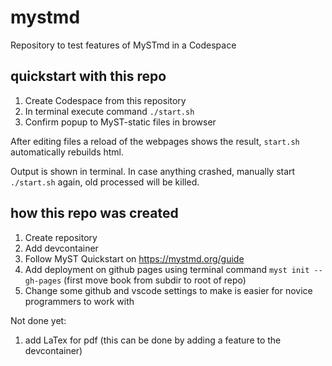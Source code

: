 # mystmd
Repository to test features of MySTmd in a Codespace

## quickstart with this repo
1. Create Codespace from this repository
2. In terminal execute command `./start.sh`
4. Confirm popup to MyST-static files in browser

After editing files a reload of the webpages shows the result, `start.sh` automatically rebuilds html.

Output is shown in terminal. In case anything crashed, manually start `./start.sh` again, old processed will be killed.

## how this repo was created
1. Create repository
2. Add devcontainer
3. Follow MyST Quickstart on https://mystmd.org/guide
4. Add deployment on github pages using terminal command `myst init --gh-pages` (first move book from subdir to root of repo)
5. Change some github and vscode settings to make is easier for novice programmers to work with

Not done yet:
1. add LaTex for pdf (this can be done by adding a feature to the devcontainer)

